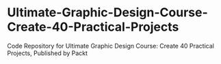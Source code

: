 


# Ultimate-Graphic-Design-Course-Create-40-Practical-Projects
Code Repository for Ultimate Graphic Design Course: Create 40 Practical Projects, Published by Packt
